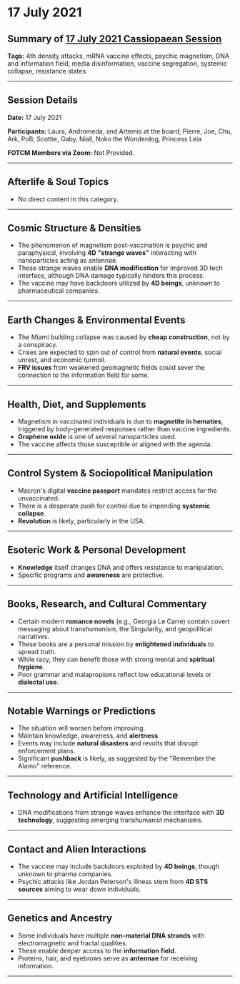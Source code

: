 # 17 July 2021

## Summary of [17 July 2021 Cassiopaean Session](https://cassiopaea.org/forum/threads/session-17-july-2021.50782/#post-960901)

**Tags:** 4th density attacks, mRNA vaccine effects, psychic magnetism, DNA and information field, media disinformation, vaccine segregation, systemic collapse, resistance states

---

## Session Details

**Date:** 17 July 2021

**Participants:** Laura, Andromeda, and Artemis at the board; Pierre, Joe, Chu, Ark, PoB, Scottie, Gaby, Niall, Noko the Wonderdog, Princess Leia

**FOTCM Members via Zoom:** Not Provided.

---

## Afterlife & Soul Topics

- No direct content in this category.

---

## Cosmic Structure & Densities

- The phenomenon of magnetism post-vaccination is psychic and paraphysical, involving **4D "strange waves"** interacting with nanoparticles acting as antennae.
- These strange waves enable **DNA modification** for improved 3D tech interface, although DNA damage typically hinders this process.
- The vaccine may have backdoors utilized by **4D beings**, unknown to pharmaceutical companies.

---

## Earth Changes & Environmental Events

- The Miami building collapse was caused by **cheap construction**, not by a conspiracy.
- Crises are expected to spin out of control from **natural events**, social unrest, and economic turmoil.
- **FRV issues** from weakened geomagnetic fields could sever the connection to the information field for some.

---

## Health, Diet, and Supplements

- Magnetism in vaccinated individuals is due to **magnetite in hematies**, triggered by body-generated responses rather than vaccine ingredients.
- **Graphene oxide** is one of several nanoparticles used.
- The vaccine affects those susceptible or aligned with the agenda.

---

## Control System & Sociopolitical Manipulation

- Macron's digital **vaccine passport** mandates restrict access for the unvaccinated.
- There is a desperate push for control due to impending **systemic collapse**.
- **Revolution** is likely, particularly in the USA.

---

## Esoteric Work & Personal Development

- **Knowledge** itself changes DNA and offers resistance to manipulation.
- Specific programs and **awareness** are protective.

---

## Books, Research, and Cultural Commentary

- Certain modern **romance novels** (e.g., Georgia Le Carre) contain covert messaging about transhumanism, the Singularity, and geopolitical narratives.
- These books are a personal mission by **enlightened individuals** to spread truth.
- While racy, they can benefit those with strong mental and **spiritual hygiene**.
- Poor grammar and malapropisms reflect low educational levels or **dialectal use**.

---

## Notable Warnings or Predictions

- The situation will worsen before improving.
- Maintain knowledge, awareness, and **alertness**.
- Events may include **natural disasters** and revolts that disrupt enforcement plans.
- Significant **pushback** is likely, as suggested by the "Remember the Alamo" reference.

---

## Technology and Artificial Intelligence

- DNA modifications from strange waves enhance the interface with **3D technology**, suggesting emerging transhumanist mechanisms.

---

## Contact and Alien Interactions

- The vaccine may include backdoors exploited by **4D beings**, though unknown to pharma companies.
- Psychic attacks like Jordan Peterson's illness stem from **4D STS sources** aiming to wear down individuals.

---

## Genetics and Ancestry

- Some individuals have multiple **non-material DNA strands** with electromagnetic and fractal qualities.
- These enable deeper access to the **information field**.
- Proteins, hair, and eyebrows serve as **antennae** for receiving information.

---

